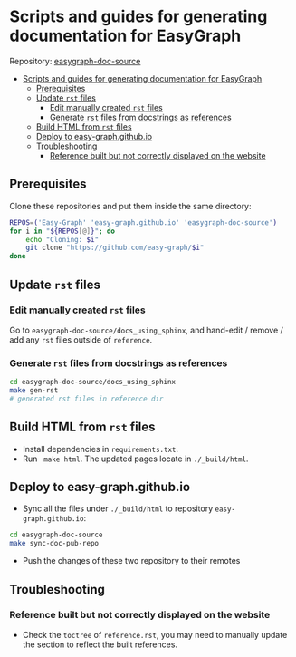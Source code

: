 # Scripts and guides for generating documentation for EasyGraph

<!-- Author: [Teddy Xinyuan Chen](https://github.com/tddschn) -->

Repository: [easygraph-doc-source](https://github.com/easy-graph/easygraph-doc-source)

- [Scripts and guides for generating documentation for EasyGraph](#scripts-and-guides-for-generating-documentation-for-easygraph)
  - [Prerequisites](#prerequisites)
  - [Update `rst` files](#update-rst-files)
    - [Edit manually created `rst` files](#edit-manually-created-rst-files)
    - [Generate `rst` files from docstrings as references](#generate-rst-files-from-docstrings-as-references)
  - [Build HTML from `rst` files](#build-html-from-rst-files)
  - [Deploy to easy-graph.github.io](#deploy-to-easy-graphgithubio)
  - [Troubleshooting](#troubleshooting)
    - [Reference built but not correctly displayed on the website](#reference-built-but-not-correctly-displayed-on-the-website)

## Prerequisites

Clone these repositories and put them inside the same directory:

```bash
REPOS=('Easy-Graph' 'easy-graph.github.io' 'easygraph-doc-source')
for i in "${REPOS[@]}"; do
    echo "Cloning: $i"
    git clone "https://github.com/easy-graph/$i"
done
```

## Update `rst` files

### Edit manually created `rst` files

Go to `easygraph-doc-source/docs_using_sphinx`, and hand-edit / remove / add any `rst` files outside of `reference`.

### Generate `rst` files from docstrings as references


```bash
cd easygraph-doc-source/docs_using_sphinx
make gen-rst
# generated rst files in reference dir
```

## Build HTML from `rst` files

<!-- 1. Update the `.rst` file in `docs_using_sphinx`
2. Run terminal, changing work directory to `docs_using_sphinx`
3. run `python3 -m venv .env` for the virtual environment
4. run `source .env/bin/activate` to activate
5. run `pip install -r requirements.txt` to install dependencies -->
- Install dependencies in `requirements.txt`.
- Run ` make html`. The updated pages locate in `./_build/html`.

## Deploy to easy-graph.github.io

- Sync all the files under `./_build/html` to repository `easy-graph.github.io`:

```bash
cd easygraph-doc-source
make sync-doc-pub-repo
```

- Push the changes of these two repository to their remotes

## Troubleshooting

### Reference built but not correctly displayed on the website
- Check the `toctree` of `reference.rst`, you may need to manually update the section to reflect the built references.
